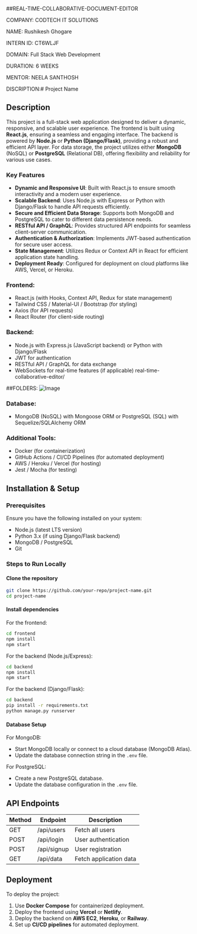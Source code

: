 ##REAL-TIME-COLLABORATIVE-DOCUMENT-EDITOR

COMPANY: CODTECH IT SOLUTIONS

NAME: Rushikesh Ghogare

INTERN ID: CT6WLJF

DOMAIN: Full Stack Web Development

DURATION: 6 WEEKS

MENTOR: NEELA SANTHOSH

DISCRIPTION:# Project Name

## Description

This project is a full-stack web application designed to deliver a dynamic, responsive, and scalable user experience. The frontend is built using **React.js**, ensuring a seamless and engaging interface. The backend is powered by **Node.js** or **Python (Django/Flask)**, providing a robust and efficient API layer. For data storage, the project utilizes either **MongoDB** (NoSQL) or **PostgreSQL** (Relational DB), offering flexibility and reliability for various use cases.

### Key Features
- **Dynamic and Responsive UI**: Built with React.js to ensure smooth interactivity and a modern user experience.
- **Scalable Backend**: Uses Node.js with Express or Python with Django/Flask to handle API requests efficiently.
- **Secure and Efficient Data Storage**: Supports both MongoDB and PostgreSQL to cater to different data persistence needs.
- **RESTful API / GraphQL**: Provides structured API endpoints for seamless client-server communication.
- **Authentication & Authorization**: Implements JWT-based authentication for secure user access.
- **State Management**: Utilizes Redux or Context API in React for efficient application state handling.
- **Deployment Ready**: Configured for deployment on cloud platforms like AWS, Vercel, or Heroku.



### Frontend:
- React.js (with Hooks, Context API, Redux for state management)
- Tailwind CSS / Material-UI / Bootstrap (for styling)
- Axios (for API requests)
- React Router (for client-side routing)

### Backend:
- Node.js with Express.js (JavaScript backend) or Python with Django/Flask
- JWT for authentication
- RESTful API / GraphQL for data exchange
- WebSockets for real-time features (if applicable)
  real-time-collaborative-editor/

##FOLDERS:
![Image](https://github.com/user-attachments/assets/dde18227-7dbc-4b3f-a480-3eda8d6a1c3b)


### Database:
- MongoDB (NoSQL) with Mongoose ORM or PostgreSQL (SQL) with Sequelize/SQLAlchemy ORM

### Additional Tools:
- Docker (for containerization)
- GitHub Actions / CI/CD Pipelines (for automated deployment)
- AWS / Heroku / Vercel (for hosting)
- Jest / Mocha (for testing)

## Installation & Setup

### Prerequisites
Ensure you have the following installed on your system:
- Node.js (latest LTS version)
- Python 3.x (if using Django/Flask backend)
- MongoDB / PostgreSQL
- Git

### Steps to Run Locally

#### Clone the repository
```sh
git clone https://github.com/your-repo/project-name.git
cd project-name
```

#### Install dependencies
For the frontend:
```sh
cd frontend
npm install
npm start
```

For the backend (Node.js/Express):
```sh
cd backend
npm install
npm start
```

For the backend (Django/Flask):
```sh
cd backend
pip install -r requirements.txt
python manage.py runserver
```

#### Database Setup
For MongoDB:
- Start MongoDB locally or connect to a cloud database (MongoDB Atlas).
- Update the database connection string in the `.env` file.

For PostgreSQL:
- Create a new PostgreSQL database.
- Update the database configuration in the `.env` file.

## API Endpoints

| Method | Endpoint       | Description          |
|--------|--------------|----------------------|
| GET    | /api/users   | Fetch all users     |
| POST   | /api/login   | User authentication |
| POST   | /api/signup  | User registration   |
| GET    | /api/data    | Fetch application data |

## Deployment
To deploy the project:
1. Use **Docker Compose** for containerized deployment.
2. Deploy the frontend using **Vercel** or **Netlify**.
3. Deploy the backend on **AWS EC2**, **Heroku**, or **Railway**.
4. Set up **CI/CD pipelines** for automated deployment.






